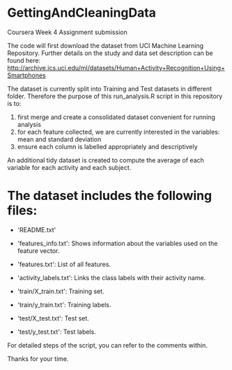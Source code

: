 # GettingAndCleaningData
Coursera Week 4 Assignment submission

The code will first download the dataset from UCI Machine Learning Repository. Further details on the study and data set description can be found here:
http://archive.ics.uci.edu/ml/datasets/Human+Activity+Recognition+Using+Smartphones

The dataset is currently split into Training and Test datasets in different folder. 
Therefore the purpose of this run_analysis.R script in this repository is to:
1) first merge and create a consolidated dataset convenient for running analysis
2) for each feature collected, we are currently interested in the variables: mean and standard deviation
3) ensure each column is labelled appropriately and descriptively

An additional tidy dataset is created to compute the average of each variable for each activity and each subject.

  The dataset includes the following files:
  =========================================

  - 'README.txt'

  - 'features_info.txt': Shows information about the variables used on the feature vector.

  - 'features.txt': List of all features.

  - 'activity_labels.txt': Links the class labels with their activity name.

  - 'train/X_train.txt': Training set.

  - 'train/y_train.txt': Training labels.

  - 'test/X_test.txt': Test set.

  - 'test/y_test.txt': Test labels.


For detailed steps of the script, you can refer to the comments within.

Thanks for your time.
